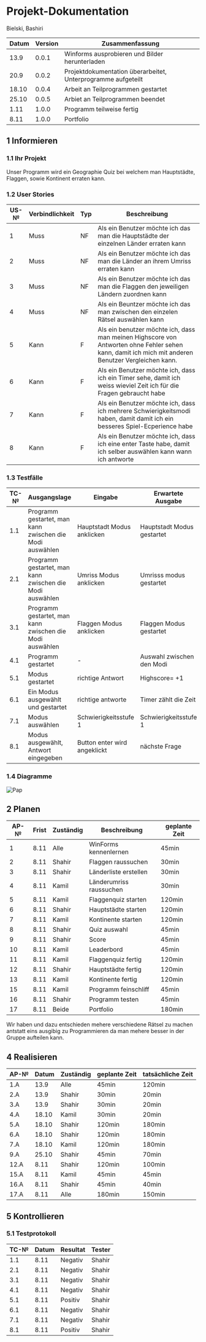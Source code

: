 # Projekt-Dokumentation




Bielski, Bashiri

| Datum | Version | Zusammenfassung                                              |
| ----- | ------- | ------------------------------------------------------------ |
|13.9| 0.0.1   | Winforms ausprobieren und Bilder herunterladen |
|20.9| 0.0.2    | Projektdokumentation überarbeitet, Unterprogramme aufgeteilt |
|18.10| 0.0.4  |Arbeit an Teilprogrammen gestartet|
|25.10| 0.0.5  |Arbiet an Teilprogrammen beendet|
|1.11| 1.0.0  |Programm teilweise fertig|
|8.11| 1.0.0   |Portfolio|

## 1 Informieren

### 1.1 Ihr Projekt

Unser Programm wird ein Geographie Quiz bei welchem man Hauptstädte, Flaggen, sowie Kontinent erraten kann.

### 1.2 User Stories

| US-№ | Verbindlichkeit | Typ  | Beschreibung                       |
| ---- | --------------- | ---- | ---------------------------------- |
| 1  |Muss|NF| Als ein Benutzer möchte ich das man die Hauptstädte der einzelnen Länder erraten kann |
| 2  |Muss|NF| Als ein Benutzer möchte ich das man die Länder an ihrem Umriss erraten kann |
| 3  |Muss|NF| Als ein Benutzer möchte ich das man die Flaggen den jeweiligen Ländern zuordnen kann |
| 4  |Muss|NF| Als ein Beuntzer möchte ich das man zwischen den einzelen Rätsel auswählen kann |
| 5  |Kann|F|Als ein benutzer möchte ich, dass man meinen Highscore von Antworten ohne Fehler sehen kann, damit ich mich mit anderen Benutzer Vergleichen kann.|
| 6  |Kann|F|Als ein Benutzer möchte ich, dass ich ein Timer sehe, damit ich weiss wieviel Zeit ich für die Fragen gebraucht habe|
| 7  |Kann|F|Als ein Benutzer möchte ich, dass ich mehrere Schwierigkeitsmodi haben, damit damit ich ein besseres Spiel-Ecperience habe|
| 8  |Kann|F| Als ein Benutzer möchte ich, dass ich eine enter Taste habe, damit ich selber auswählen kann wann ich antworte |

### 1.3 Testfälle

| TC-№ | Ausgangslage | Eingabe | Erwartete Ausgabe |
| ---- | ------------ | ------- | ----------------- |
| 1.1  |Programm gestartet, man kann zwischen die Modi auswählen|  Hauptstadt Modus anklicken    |   Hauptstadt Modus gestartet                |
| 2.1  |Programm gestartet, man kann zwischen die Modi auswählen|  Umriss Modus anklicken      |Umrisss modus gestartet|
| 3.1  |Programm gestartet, man kann zwischen die Modi auswählen|Flaggen Modus anklicken |Flaggen Modus gestartet|
| 4.1  |Programm gestartet|-|Auswahl zwischen den Modi| Auswahl ist anklickbar |
| 5.1  |Modus gestartet|richtige Antwort|Highscore= +1|
| 6.1  |Ein Modus ausgewählt und gestartet|richtige antworte|Timer zählt die Zeit|   
| 7.1  | Modus auswählen | Schwierigkeitsstufe 1       |     Schwierigkeitsstufe 1              |
| 8.1  |Modus ausgewählt, Antwort eingegeben|         Button enter wird angeklickt|    nächste Frage   |

### 1.4 Diagramme


![Pap](https://i.imgur.com/Dmpsvss.png)

## 2 Planen

| AP-№ | Frist | Zuständig | Beschreibung | geplante Zeit |
| ---- | ----- | --------- | ------------ | ------------- |
| 1 | 8.11| Alle | WinForms kennenlernen | 45min |
| 2 | 8.11 | Shahir | Flaggen raussuchen | 30min |
| 3 | 8.11 | Shahir | Länderliste erstellen | 30min |
| 4 | 8.11 | Kamil | Länderumriss raussuchen | 30min |
| 5 | 8.11 | Kamil | Flaggenquiz starten | 120min |
| 6 | 8.11 | Shahir | Hauptstädte starten | 120min |
| 7 | 8.11 | Kamil | Kontinente starten | 120min |
| 8 | 8.11 | Shahir | Quiz auswahl | 45min |
| 9 | 8.11 | Shahir | Score | 45min |
| 10 | 8.11 | Kamil | Leaderbord | 45min |
| 11 | 8.11 | Kamil | Flaggenquiz fertig | 120min |
| 12 | 8.11 | Shahir | Hauptstädte fertig | 120min |
| 13 | 8.11 | Kamil | Kontinente fertig | 120min |
| 15 | 8.11 | Kamil | Programm feinschliff | 45min |
| 16 | 8.11 | Shahir | Programm testen | 45min |
| 17 | 8.11 | Beide | Portfolio | 180min |


Wir haben und dazu entschieden mehere verschiedene Rätsel zu machen antstatt eins ausgibig zu Programmieren da man mehere besser in der Gruppe aufteilen kann.

## 4 Realisieren

| AP-№ | Datum | Zuständig | geplante Zeit | tatsächliche Zeit |
| ---- | ----- | --------- | ------------- | ----------------- |
| 1.A  |13.9|Alle|45min|120min|
| 2.A  |13.9|Shahir|30min|20min|
| 3.A  |13.9|Shahir|30min|20min|
| 4.A  |18.10|Kamil|30min|20min|
| 5.A  |18.10|Shahir|120min|180min|
| 6.A  |18.10|Shahir|120min|180min|
| 7.A  |18.10|Kamil|120min|180min|
| 9.A  |25.10|Shahir|45min|70min|
| 12.A  |8.11|Shahir|120min|100min|
| 15.A  |8.11|Kamil|45min|45min|
| 16.A  |8.11|Shahir|45min|40min|
| 17.A  |8.11|Alle|180min|150min|


## 5 Kontrollieren

### 5.1 Testprotokoll

| TC-№ | Datum | Resultat | Tester |
| ---- | ----- | -------- | ------ |
| 1.1  |8.11| Negativ|Shahir|
| 2.1  |8.11|Negativ|Shahir|
| 3.1  |8.11|Negativ|Shahir|
| 4.1  |8.11|Negativ|Shahir|
| 5.1  |8.11|Positiv|Shahir|
| 6.1  |8.11|Negativ|Shahir|
| 7.1  |8.11|Negativ|Shahir|
| 8.1  |8.11|Positiv|Shahir|



